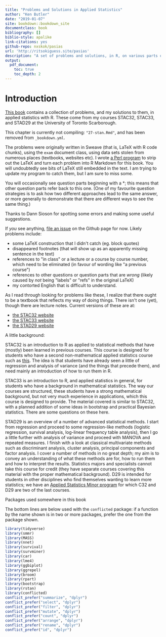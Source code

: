 ```yaml
---
title: "Problems and Solutions in Applied Statistics"
author: "Ken Butler"
date: "2019-01-07"
site: bookdown::bookdown_site
documentclass: book
bibliography: []
biblio-style: apalike
link-citations: yes
github-repo: nxskok/pasias
url: 'http://ritsokiguess.site/pasias'
description: "A set of problems and solutions, in R, on various parts of applied statistics"
output:
  pdf_document:
    toc: true
    toc_depth: 2
---
```


# Introduction


[This book](http://ritsokiguess.site/pasias/) contains a collection
of problems, and my solutions to them, in applied statistics with
R. These come from my courses STAC32, STAC33, and STAD29 at the University of
Toronto Scarborough. 

This chapter is currently not compiling: `"27-stan.Rmd"`, and has been removed from `_bookdown.yml`.

The problems were originally written in Sweave (that is, LaTeX with R
code chunks), using the `exam` document class, using data sets stolen
from numerous places (textbooks, websites etc).  I wrote [a Perl
program](https://raw.githubusercontent.com/nxskok/pasias/master/convert.pl)
to strip out the LaTeX and turn each problem into R Markdown for this
book. You will undoubtedly see bits of LaTeX still embedded in the
text. I am trying to update my program to catch them, but I am sure to
miss some. 

You will occasionally
see question parts beginning with a *; this means that other question
parts refer back to this one. (One of my favourite question strategies
is to ask how two different approaches lead to the same answer, or
more generally to demonstrate that there are different ways to see the
same thing.)

Thanks to Dann Sioson for spotting some errors and making some useful suggestions.

If *you* see anything, [file an
issue](https://github.com/nxskok/pasias/issues) on the Github page for
now. Likely
problems include:

- some LaTeX construction that I didn't catch (eg. block quotes)
- disappeared footnotes (that will show up as an apparently missing sentence in the text)
- references to "in class" or a lecture or a course by course number, which need to be eliminated (in favour of wording like "a previous course")
- references to other questions or question parts that are *wrong* (likely caused by *not* being "labels" or "refs" in the original LaTeX)
- my contorted English that is difficult to understand.

As I read through looking for problems like these, I realize that
there ought to be a textbook that reflects my way of doing
things. There isn't one (yet), though there are lecture
notes. Current versions of these are at:

- [the STAC32 website](http://ritsokiguess.site/STAC32/)
- [the STAC33 website](http://ritsokiguess.site/STAC33/)
- [the STAD29 website](http://ritsokiguess.site/STAD29/)

A little background:

STAC32 is an introduction to R as
applied to statistical methods that have (mostly) been learned in
previous courses. This course is designed for students who have a second non-mathematical applied statistics course 
such as
[this](https://utsc.calendar.utoronto.ca/course/stab27h3). The idea is
that students have already seen a little of regression and analysis of
variance (and the things that precede them), and need mainly an
introduction of how to run them in R.

STAC33 is an introduction to R, and applied statistics in general, for students who have a background in mathematical statistics. The way our courses are structured, these students have a strong mathematical background, but not very much experience in applications, which this course is designed to provide. The material covered is similar to STAC32, with a planned addition of some ideas in bootstrap and practical Bayesian statistics. There are some questions on these here.

STAD29 is an overview of a number of advanced statistical methods. I
start from regression and proceed to some regression-like methods
(logistic regression, survival analysis, log-linear frequency table
analysis), then I go a little further with analysis of variance and
proceed with MANOVA and repeated measures. I finish with a look at
classical multivariate methods such as discriminant analysis, cluster
analysis, principal components and factor analysis. I cover a number
of methods in no great depth; my aim is to convey an understanding of
what these methods are for, how to run them and how to interpret the
results. Statistics majors and specialists cannot take this course for
credit (they have separate courses covering this material with the
proper mathematical background). D29 is intended for students in other
disciplines who find themselves wanting to learn more statistics; we
have an [Applied Statistics Minor
program](https://utsc.calendar.utoronto.ca/minor-program-applied-statistics-science)
for which C32 and D29 are two of the last courses.

Packages used somewhere in this book

The bottom lines are below used with the `conflicted` package: if a function by
the name shown is in two or more packages, prefer the one from the
package shown.


```r
library(tidyverse)
library(smmr)
library(MASS)
library(nnet)
library(survival)
library(survminer)
library(car)
library(lme4)
library(ggbiplot)
library(ggrepel)
library(broom)
library(rpart)
library(bootstrap)
library(rstan)
library(conflicted)
conflict_prefer("summarize", "dplyr")
conflict_prefer("select", "dplyr")
conflict_prefer("filter", "dplyr")
conflict_prefer("mutate", "dplyr")
conflict_prefer("count", "dplyr")
conflict_prefer("arrange", "dplyr")
conflict_prefer("rename", "dplyr")
conflict_prefer("id", "dplyr")
```
